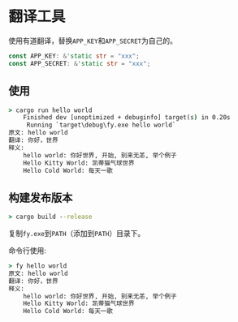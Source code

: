 # 翻译工具

使用有道翻译，替换`APP_KEY`和`APP_SECRET`为自己的。
```rust
const APP_KEY: &'static str = "xxx";
const APP_SECRET: &'static str = "xxx";
```

## 使用
```cmd
> cargo run hello world
    Finished dev [unoptimized + debuginfo] target(s) in 0.20s
     Running `target\debug\fy.exe hello world`
原文: hello world
翻译: 你好，世界
释义:
    hello world: 你好世界, 开始, 别来无恙, 举个例子
    Hello Kitty World: 凯蒂猫气球世界
    Hello Cold World: 每天一歌
```

## 构建发布版本
```cmd
> cargo build --release
```
复制`fy.exe`到`PATH`（添加到`PATH`）目录下。

命令行使用:
```cmd
> fy hello world
原文: hello world
翻译: 你好，世界
释义:
    hello world: 你好世界, 开始, 别来无恙, 举个例子
    Hello Kitty World: 凯蒂猫气球世界
    Hello Cold World: 每天一歌
```